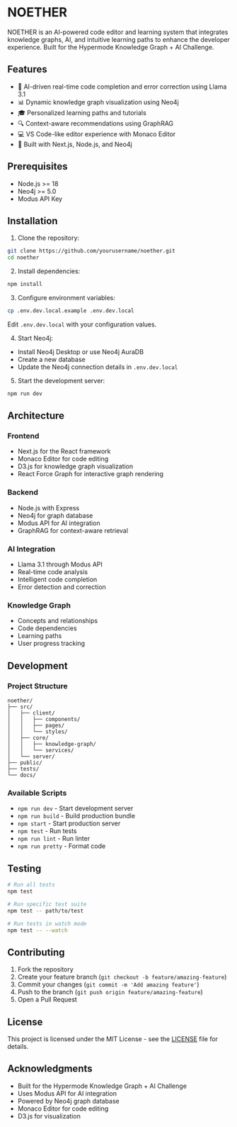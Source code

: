# NOETHER

NOETHER is an AI-powered code editor and learning system that integrates knowledge graphs, AI, and intuitive learning paths to enhance the developer experience. Built for the Hypermode Knowledge Graph + AI Challenge.

## Features

- 🤖 AI-driven real-time code completion and error correction using Llama 3.1
- 📊 Dynamic knowledge graph visualization using Neo4j
- 🎓 Personalized learning paths and tutorials
- 🔍 Context-aware recommendations using GraphRAG
- 💻 VS Code-like editor experience with Monaco Editor
- 🚀 Built with Next.js, Node.js, and Neo4j

## Prerequisites

- Node.js >= 18
- Neo4j >= 5.0
- Modus API Key

## Installation

1. Clone the repository:
```bash
git clone https://github.com/yourusername/noether.git
cd noether
```

2. Install dependencies:
```bash
npm install
```

3. Configure environment variables:
```bash
cp .env.dev.local.example .env.dev.local
```
Edit `.env.dev.local` with your configuration values.

4. Start Neo4j:
- Install Neo4j Desktop or use Neo4j AuraDB
- Create a new database
- Update the Neo4j connection details in `.env.dev.local`

5. Start the development server:
```bash
npm run dev
```

## Architecture

### Frontend
- Next.js for the React framework
- Monaco Editor for code editing
- D3.js for knowledge graph visualization
- React Force Graph for interactive graph rendering

### Backend
- Node.js with Express
- Neo4j for graph database
- Modus API for AI integration
- GraphRAG for context-aware retrieval

### AI Integration
- Llama 3.1 through Modus API
- Real-time code analysis
- Intelligent code completion
- Error detection and correction

### Knowledge Graph
- Concepts and relationships
- Code dependencies
- Learning paths
- User progress tracking

## Development

### Project Structure
```
noether/
├── src/
│   ├── client/
│   │   ├── components/
│   │   ├── pages/
│   │   └── styles/
│   ├── core/
│   │   ├── knowledge-graph/
│   │   └── services/
│   └── server/
├── public/
├── tests/
└── docs/
```

### Available Scripts
- `npm run dev` - Start development server
- `npm run build` - Build production bundle
- `npm start` - Start production server
- `npm test` - Run tests
- `npm run lint` - Run linter
- `npm run pretty` - Format code

## Testing

```bash
# Run all tests
npm test

# Run specific test suite
npm test -- path/to/test

# Run tests in watch mode
npm test -- --watch
```

## Contributing

1. Fork the repository
2. Create your feature branch (`git checkout -b feature/amazing-feature`)
3. Commit your changes (`git commit -m 'Add amazing feature'`)
4. Push to the branch (`git push origin feature/amazing-feature`)
5. Open a Pull Request

## License

This project is licensed under the MIT License - see the [LICENSE](LICENSE) file for details.

## Acknowledgments

- Built for the Hypermode Knowledge Graph + AI Challenge
- Uses Modus API for AI integration
- Powered by Neo4j graph database
- Monaco Editor for code editing
- D3.js for visualization 
